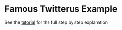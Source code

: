 Famous Twitterus Example
===========================

See the [tutorial](http://famous.org/learn/Twitterus/index.html) for the full step by step explanation
